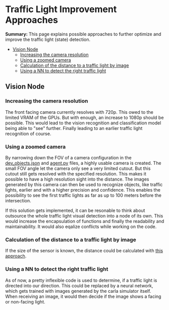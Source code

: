# Traffic Light Improvement Approaches

**Summary:** This page explains possible approaches to further optimize and improve the traffic light (state) detection.

- [Vision Node](#vision-node)
  - [Increasing the camera resolution](#increasing-the-camera-resolution)
  - [Using a zoomed camera](#using-a-zoomed-camera)
  - [Calculation of the distance to a traffic light by image](#calculation-of-the-distance-to-a-traffic-light-by-image)
  - [Using a NN to detect the right traffic light](#using-a-nn-to-detect-the-right-traffic-light)

## Vision Node

### Increasing the camera resolution

The front facing camera currently resolves with 720p. This owed to the limited VRAM of the GPUs. But with enough, an increase to 1080p should be possible. This would lead to the vision recognition and classification model being able to "see" further.
Finally leading to an earlier traffic light recognition of course.

### Using a zoomed camera

By narrowing down the FOV of a camera configuration in the [dev_objects.json](../../../../code/agent/config/dev_objects.json) and [agent.py](../../../../code/agent/src/agent/agent.py) files, a highly usable camera is created. The small FOV angle let the camera only see a very limited cutout.
But this cutout still gets resolved with the specified resolution.
This makes it possible to have a high resolution sight into the distance.
The images generated by this camera can then be used to recognize objects, like traffic lights, earlier and with a higher precision and confidence. This enables the possibility to see the first traffic lights as far as up to 100 meters before the intersection.

If this solution gets implemented, it can be resonable to think about outsource the whole traffic light visual detection into a node of its own.
This would increase the encapsulation of functions and finally the readability and maintainability. It would also eqalize conflicts while working on the code.

### Calculation of the distance to a traffic light by image

If the size of the sensor is known, the distance could be calculated with [this approach](https://photo.stackexchange.com/questions/12434/how-do-i-calculate-the-distance-of-an-object-in-a-photo).

### Using a NN to detect the right traffic light

As of now, a pretty inflexible code is used to determine, if a traffic light is directed into our direction. This could be replaced by a neural network, which gets trained with images generated by the carla simulator itself.
When receiving an image, it would then decide if the image shows a facing or non-facing light.
